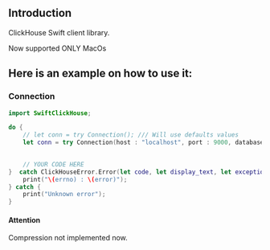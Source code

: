 ## Introduction

ClickHouse Swift client library.

Now supported ONLY MacOs

## Here is an example on how to use it:

### Connection

```swift
import SwiftClickHouse;

do {
    // let conn = try Connection(); /// Will use defaults values
    let conn = try Connection(host : "localhost", port : 9000, database : "default", user : "default", password : "", compression : .Disable);
    

    // YOUR CODE HERE
}  catch ClickHouseError.Error(let code, let display_text, let exception) {
    print("\(errno) : \(error)");
} catch {
    print("Unknown error");
}
```

#### Attention

Compression not implemented now.